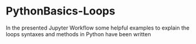 # PythonBasics-Loops
In the presented Jupyter Workflow some helpful examples to explain the loops syntaxes and methods in Python have been written  
